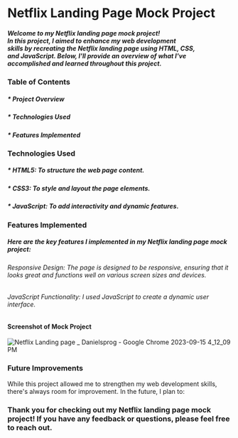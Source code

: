 # Netflix Landing Page Mock Project

##### Welcome to my Netflix landing page mock project! <br>In this project, I aimed to enhance my web development <br>skills by recreating the Netflix landing page using HTML, CSS, <br>and JavaScript. Below, I'll provide an overview of what I've <br>accomplished and learned throughout this project.

### Table of Contents
##### * Project Overview
##### * Technologies Used
##### * Features Implemented

### Technologies Used
##### * HTML5: To structure the web page content.
##### * CSS3: To style and layout the page elements.
##### * JavaScript: To add interactivity and dynamic features.

### Features Implemented
##### Here are the key features I implemented in my Netflix landing page mock project:
###### Responsive Design: The page is designed to be responsive, ensuring that it looks great and functions well on various screen sizes and devices.
###### JavaScript Functionality: I used JavaScript to create a dynamic user interface.

#### Screenshot of Mock Project
![Netflix Landing page _ Danielsprog - Google Chrome 2023-09-15 4_12_09 PM](https://github.com/DanielsWebDevelopment/Netflix-landing-page/assets/129445203/5c2ca56c-a0e8-4e22-a37b-9152bbf25185)

### Future Improvements
While this project allowed me to strengthen my web development skills, there's always room for improvement. In the future, I plan to:

### Thank you for checking out my Netflix landing page mock project! If you have any feedback or questions, please feel free to reach out.

